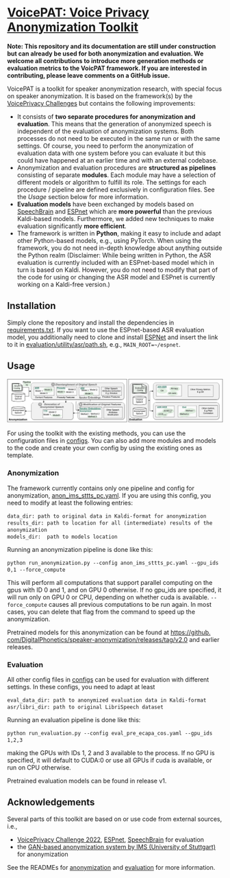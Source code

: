 # [VoicePAT: Voice Privacy Anonymization Toolkit](http://arxiv.org/abs/2309.08049)

**Note: This repository and its documentation are still under construction but can already be used for both 
anonymization and evaluation. We welcome all contributions to introduce more generation methods or evaluation metrics to the VoicPAT framework. 
If you are interested in contributing, please leave comments on a GitHub issue.**

VoicePAT is a toolkit for speaker anonymization research, with special focus on speaker anonymization. 
It is based on the framework(s) by the [VoicePrivacy Challenges](https://github.com/Voice-Privacy-Challenge/Voice-Privacy-Challenge-2022) but contains the following improvements:

* It consists of **two separate procedures for anonymization and evaluation**. This means that the generation of 
  anonymized speech is independent of the evaluation of anonymization systems. Both processes do not need to be 
  executed in the same run or with the same settings. Of course, you need to perform the anonymization of evaluation 
  data with one system before you can evaluate it but this could have happened at an earlier time and with an 
  external codebase.
* Anonymization and evaluation procedures are **structured as pipelines** consisting of separate **modules**. Each 
  module may have a selection of different models or algorithm to fulfill its role. The settings for each procedure 
  / pipeline are defined exclusively in configuration files. See the *Usage* section below for more information.
* **Evaluation models** have been exchanged by models based on [SpeechBrain](https://github.com/speechbrain/speechbrain/) and [ESPnet](https://github.com/espnet/espnet/) which are **more powerful** than the 
  previous Kaldi-based models. Furthermore, we added new techniques to make evaluation significantly **more 
  efficient**.
* The framework is written in **Python**, making it easy to include and adapt other Python-based models, e.g., using 
  PyTorch. When using the framework, you do not need in-depth knowledge about anything outside the Python realm 
  (Disclaimer: While being written in Python, the ASR evaluation is currently included with an ESPnet-based model 
  which in turn is based on Kaldi. However, you do not need to modify that part of the code for using or 
  changing the ASR model and ESPnet is currently working on a Kaldi-free version.)


## Installation
Simply clone the repository and install the dependencies in [requirements.txt](requirements.txt). If you want to use 
the ESPnet-based ASR evaluation model, you additionally need to clone and install [ESPNet](https://github.com/espnet/espnet/) and insert the link to 
it in [evaluation/utility/asr/path.sh](evaluation/utility/asr/espnet_asr/path.sh), e.g., ``MAIN_ROOT=~/espnet``.

## Usage

![](figures/framework.png)

For using the toolkit with the existing methods, you can use the configuration files in [configs](configs). You can 
also add more modules and models to the code and create your own config by using the existing ones as template.


### Anonymization
The framework currently contains only one pipeline and config for anonymization, [anon_ims_sttts_pc.yaml](configs/anon_ims_sttts_pc.yaml). If you are using this config, you need to modify at least the following entries:
```
data_dir: path to original data in Kaldi-format for anonymization
results_dir: path to location for all (intermediate) results of the anonymization
models_dir:  path to models location
```

Running an anonymization pipeline is done like this:
```
python run_anonymization.py --config anon_ims_sttts_pc.yaml --gpu_ids 0,1 --force_compute
```
This will perform all computations that support parallel computing on the gpus with ID 0 and 1, and on GPU 0 
otherwise. If no gpu_ids are specified, it will run only on GPU 0 or CPU, depending on whether cuda is available. 
`--force_compute` causes all previous computations to be run again. In most cases, you can delete that flag from the 
command to speed up the anonymization.

Pretrained models for this anonymization can be found at [https://github.
com/DigitalPhonetics/speaker-anonymization/releases/tag/v2.0](https://github.com/DigitalPhonetics/speaker-anonymization/releases/tag/v2.0) and earlier releases.

### Evaluation
All other config files in [configs](configs) can be used for evaluation with different settings. In these configs, 
you need to adapt at least
```
eval_data_dir: path to anonymized evaluation data in Kaldi-format
asr/libri_dir: path to original LibriSpeech dataset
```

Running an evaluation pipeline is done like this:
```
python run_evaluation.py --config eval_pre_ecapa_cos.yaml --gpu_ids 1,2,3
```
making the GPUs with IDs 1, 2 and 3 available to the process. If no GPU is specified, it will default to CUDA:0 or 
use all GPUs if 
cuda is available, or run on CPU otherwise.

Pretrained evaluation models can be found in release v1. 

## Acknowledgements
Several parts of this toolkit are based on or use code from external sources, i.e.,
* [VoicePrivacy Challenge 2022](https://github.com/Voice-Privacy-Challenge/Voice-Privacy-Challenge-2022), [ESPnet](https://github.com/espnet/espnet/), [SpeechBrain](https://github.com/speechbrain/speechbrain/) for evaluation
* the [GAN-based anonymization system by IMS (University of Stuttgart)](https://github.com/DigitalPhonetics/speaker-anonymization) 
  for 
  anonymization

See the READMEs for [anonymization](anonymization/README.md) and [evaluation](evaluation/README.md) for more 
information.

